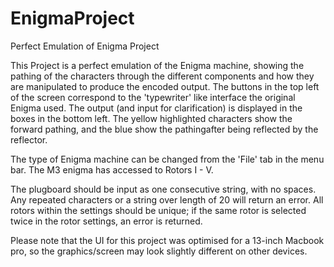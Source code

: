 # EnigmaProject
Perfect Emulation of Enigma Project

This Project is a perfect emulation of the Enigma machine, showing the pathing of the characters through the different components and how they are manipulated to produce the encoded output. The buttons in the top left of the screen correspond to the 'typewriter' like interface the original Enigma used. The output (and input for clarification) is displayed in the boxes in the bottom left. The yellow highlighted characters show the forward pathing, and the blue show the pathingafter being reflected by the reflector.

The type of Enigma machine can be changed from the 'File' tab in the menu bar. The M3 enigma has accessed to Rotors I - V.

The plugboard should be input as one consecutive string, with no spaces. Any repeated characters or a string over length of 20 will return an error. All rotors within the settings should be unique; if the same rotor is selected twice in the rotor settings, an error is returned.

Please note that the UI for this project was optimised for a 13-inch Macbook pro, so the graphics/screen may look slightly different on other devices. 

